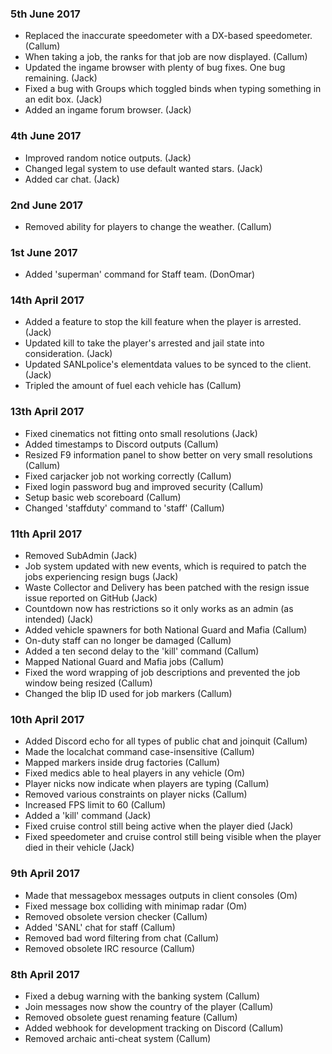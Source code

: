### 5th June 2017
* Replaced the inaccurate speedometer with a DX-based speedometer. (Callum)
* When taking a job, the ranks for that job are now displayed. (Callum)
* Updated the ingame browser with plenty of bug fixes. One bug remaining. (Jack)
* Fixed a bug with Groups which toggled binds when typing something in an edit box. (Jack)
* Added an ingame forum browser. (Jack)

### 4th June 2017
* Improved random notice outputs. (Jack)
* Changed legal system to use default wanted stars. (Jack)
* Added car chat. (Jack)

### 2nd June 2017
* Removed ability for players to change the weather. (Callum)

### 1st June 2017
* Added 'superman' command for Staff team. (DonOmar)

### 14th April 2017
* Added a feature to stop the kill feature when the player is arrested. (Jack)
* Updated kill to take the player's arrested and jail state into consideration. (Jack)
* Updated SANLpolice's elementdata values to be synced to the client. (Jack)
* Tripled the amount of fuel each vehicle has (Callum)

### 13th April 2017
* Fixed cinematics not fitting onto small resolutions (Jack)
* Added timestamps to Discord outputs (Callum)
* Resized F9 information panel to show better on very small resolutions (Callum)
* Fixed carjacker job not working correctly (Callum)
* Fixed login password bug and improved security (Callum)
* Setup basic web scoreboard (Callum)
* Changed 'staffduty' command to 'staff' (Callum)

### 11th April 2017
* Removed SubAdmin (Jack)
* Job system updated with new events, which is required to patch the jobs experiencing resign bugs (Jack)
* Waste Collector and Delivery has been patched with the resign issue issue reported on GitHub (Jack) 
* Countdown now has restrictions so it only works as an admin (as intended) (Jack)
* Added vehicle spawners for both National Guard and Mafia (Callum)
* On-duty staff can no longer be damaged (Callum)
* Added a ten second delay to the 'kill' command (Callum)
* Mapped National Guard and Mafia jobs (Callum)
* Fixed the word wrapping of job descriptions and prevented the job window being resized (Callum)
* Changed the blip ID used for job markers (Callum)

### 10th April 2017
* Added Discord echo for all types of public chat and joinquit (Callum)
* Made the localchat command case-insensitive (Callum)
* Mapped markers inside drug factories (Callum)
* Fixed medics able to heal players in any vehicle (Om)
* Player nicks now indicate when players are typing (Callum)
* Removed various constraints on player nicks (Callum)
* Increased FPS limit to 60 (Callum)
* Added a 'kill' command (Jack)
* Fixed cruise control still being active when the player died (Jack)
* Fixed speedometer and cruise control still being visible when the player died in their vehicle (Jack)

### 9th April 2017
* Made that messagebox messages outputs in client consoles (Om)
* Fixed message box colliding with minimap radar (Om)
* Removed obsolete version checker (Callum)
* Added 'SANL' chat for staff (Callum)
* Removed bad word filtering from chat (Callum)
* Removed obsolete IRC resource (Callum)

### 8th April 2017
* Fixed a debug warning with the banking system (Callum)
* Join messages now show the country of the player (Callum)
* Removed obsolete guest renaming feature (Callum)
* Added webhook for development tracking on Discord (Callum)
* Removed archaic anti-cheat system (Callum)
